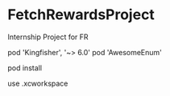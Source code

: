 # FetchRewardsProject
Internship Project for FR

pod 'Kingfisher', '~> 6.0'
pod 'AwesomeEnum' 





pod install

use .xcworkspace

